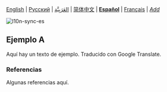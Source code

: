 [English](README.md) | [Русский](README-ru.md) | [العَرَبِيَّة](README-ar.md) | [简体中文](README-zh-Hans.md) | **[Español](README-es.md)** | [Français](README-fr.md) | *[Add](https://github.com/markdown-localization/markdown-localization-spec#workflow)* <!-- l10n:select -->

<!-- l10n:ignore start -->
![l10n-sync-es](https://github.com/markdown-localization/markdown-localization-spec/workflows/l10n-sync-es/badge.svg)
<!-- l10n:ignore end -->

<!-- l10n:p
## Example A

Here is an outdated text of example.
l10n:p -->
## Ejemplo A

Aquí hay un texto de ejemplo. Traducido con Google Translate.

<!-- l10n:p
### References

Some references here.
l10n:p -->
### Referencias

Algunas referencias aquí.
